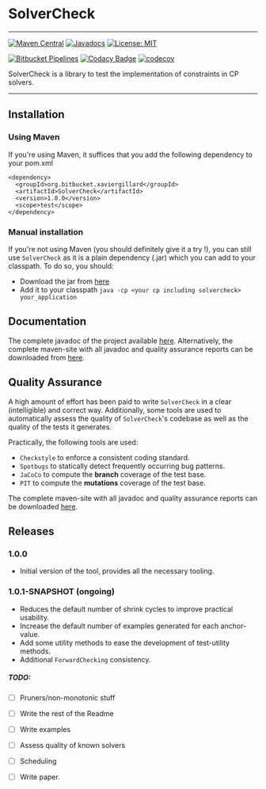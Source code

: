 # SolverCheck 
---

[![Maven Central](https://img.shields.io/maven-central/v/org.bitbucket.xaviergillard/SolverCheck.svg?label=Maven%20Central)](https://search.maven.org/search?q=g:%22org.bitbucket.xaviergillard%22%20AND%20a:%22SolverCheck%22)
[![Javadocs](https://www.javadoc.io/badge/org.bitbucket.xaviergillard/SolverCheck.svg)](https://www.javadoc.io/doc/org.bitbucket.xaviergillard/SolverCheck)
[![License: MIT](https://img.shields.io/badge/License-MIT-yellow.svg)](https://opensource.org/licenses/MIT)

[![Bitbucket Pipelines](https://img.shields.io/bitbucket/pipelines/xaviergillard/solvercheck.svg)](https://bitbucket.org/xaviergillard/solvercheck/src/master/)
[![Codacy Badge](https://api.codacy.com/project/badge/Grade/4f6250ef42444390aa30619e10193e64)](https://www.codacy.com/app/xaviergillard/solvercheck?utm_source=xaviergillard@bitbucket.org&amp;utm_medium=referral&amp;utm_content=xaviergillard/solvercheck&amp;utm_campaign=Badge_Grade)
[![codecov](https://codecov.io/bb/xaviergillard/solvercheck/branch/master/graph/badge.svg)](https://codecov.io/bb/xaviergillard/solvercheck)


SolverCheck is a library to test the implementation of constraints in CP solvers.

---  

## Installation
### Using Maven
If you're using Maven, it suffices that you add the following dependency to 
your pom.xml
```
<dependency>
  <groupId>org.bitbucket.xaviergillard</groupId>
  <artifactId>SolverCheck</artifactId>
  <version>1.0.0</version>
  <scope>test</scope>
</dependency>
``` 

### Manual installation
If you're not using Maven (you should definitely give it a try !), you can 
still use `SolverCheck` as it is a plain dependency (.jar) which you can add 
to your classpath. To do so, you should: 
* Download the jar from [here](https://repo1.maven.org/maven2/org/bitbucket/xaviergillard/SolverCheck/1.0.0/SolverCheck-1.0.0.jar)
* Add it to your classpath `java -cp <your cp including solvercheck> 
your_application`

## Documentation
The complete javadoc of the project available 
[here](http://javadoc.io/doc/org.bitbucket.xaviergillard/SolverCheck/1.0.0). 
Alternatively, the complete maven-site with all javadoc and quality assurance 
reports can be downloaded from [here](https://bitbucket.org/xaviergillard/solvercheck/downloads/SolverCheck-1.0.0.qa_site.tgz).

## Quality Assurance
A high amount of effort has been paid to write `SolverCheck` in a clear 
(intelligible) and correct way. Additionally, some tools are used to 
automatically assess the quality of `SolverCheck`'s codebase as well as the 
quality of the tests it generates. 

Practically, the following tools are used:
* `Checkstyle` to enforce a consistent coding standard.
* `Spotbugs` to statically detect frequently occurring bug patterns.
* `JaCoCo` to compute the **branch** coverage of the test base.
* `PIT` to compute the **mutations** coverage of the test base.

The complete maven-site with all javadoc and quality assurance reports can be 
downloaded [here](https://bitbucket.org/xaviergillard/solvercheck/downloads/SolverCheck-1.0.0.qa_site.tgz).

## Releases
### 1.0.0
* Initial version of the tool, provides all the necessary tooling.

### 1.0.1-SNAPSHOT (ongoing)
* Reduces the default number of shrink cycles to improve practical usability.
* Increase the default number of examples generated for each anchor-value.
* Add some utility methods to ease the development of test-utility methods.
* Additional `ForwardChecking` consistency.

##### TODO:
* [ ] Pruners/non-monotonic stuff
* [ ] Write the rest of the Readme
* [ ] Write examples
* [ ] Assess quality of known solvers
* [ ] Scheduling
* [ ] Write paper.


